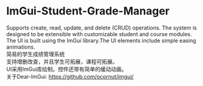 # ImGui-Student-Grade-Manager
 Supports create, read, update, and delete (CRUD) operations. The system is designed to be extensible with customizable student and course modules. The UI is built using the ImGui library.The UI elements include simple easing animations.  
简易的学生成绩管理系统  
支持增删改查，并且学生可拓展，课程可拓展。  
UI采用ImGui库绘制。控件还带有简单的缓动动画。  
关于Dear-ImGui: https://github.com/ocornut/imgui/
